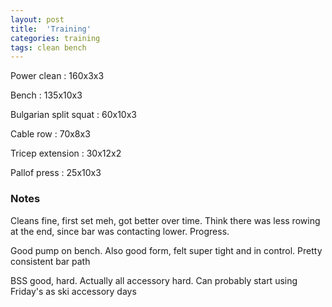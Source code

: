 ```yaml
---
layout: post
title:  'Training'
categories: training
tags: clean bench
---
```


Power clean : 160x3x3

Bench : 135x10x3

Bulgarian split squat : 60x10x3

Cable row : 70x8x3

Tricep extension  : 30x12x2

Pallof press  : 25x10x3

### Notes

Cleans fine, first set meh, got better over time. Think there was less rowing at the end, since bar was contacting lower. Progress.

Good pump on bench. Also good form, felt super tight and in control. Pretty consistent bar path

BSS good, hard. Actually all accessory hard. Can probably start using Friday's as ski accessory days
